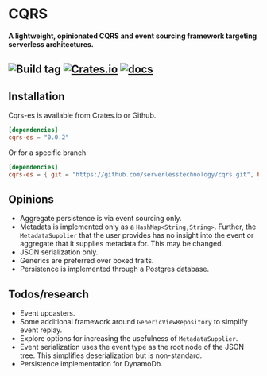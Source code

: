 # CQRS

**A lightweight, opinionated CQRS and event sourcing framework targeting serverless architectures.**

![Build tag](https://codebuild.us-west-2.amazonaws.com/badges?uuid=eyJlbmNyeXB0ZWREYXRhIjoia3ZYcXozMjVZaFhoTldlUmhHemlWVm9LUjVaTC9LN3dSTFZpMkVTTmRycElkcGhJT3g2TUdtajZyRWZMd01xNktvUkNwLzdZYW15bzJkZldQMjJWZ1dNPSIsIml2UGFyYW1ldGVyU3BlYyI6InFORDNyaFFEQUNFQkE1NlUiLCJtYXRlcmlhbFNldFNlcmlhbCI6MX0%3D&branch=master)
[![Crates.io](https://img.shields.io/crates/v/cqrs-es)](https://crates.io/crates/cqrs-es)
[![docs](https://img.shields.io/badge/API-docs-blue.svg)](https://docs.rs/cqrs-es)
---

## Installation

Cqrs-es is available from Crates.io or Github.

```toml
[dependencies]
cqrs-es = "0.0.2"
```

Or for a specific branch
```toml
[dependencies]
cqrs-es = { git = "https://github.com/serverlesstechnology/cqrs.git", branch = "master"}
```

## Opinions

- Aggregate persistence is via event sourcing only.
- Metadata is implemented only as a `HashMap<String,String>`. 
Further, the `MetadataSupplier` that the user provides has no insight into the event or aggregate that 
it supplies metadata for. This may be changed.
- JSON serialization only.
- Generics are preferred over boxed traits.
- Persistence is implemented through a Postgres database.

## Todos/research

- Event upcasters.
- Some additional framework around `GenericViewRepository` to simplify event replay.
- Explore options for increasing the usefulness of `MetadataSupplier`.
- Event serialization uses the event type as the root node of the JSON tree. This simplifies
deserialization but is non-standard.
- Persistence implementation for DynamoDb.